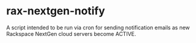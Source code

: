 rax-nextgen-notify
==================

A script intended to be run via cron for sending notification emails as new Rackspace NextGen cloud servers become ACTIVE.